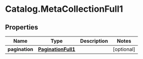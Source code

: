 # Catalog.MetaCollectionFull1

## Properties
Name | Type | Description | Notes
------------ | ------------- | ------------- | -------------
**pagination** | [**PaginationFull1**](PaginationFull1.md) |  | [optional] 
